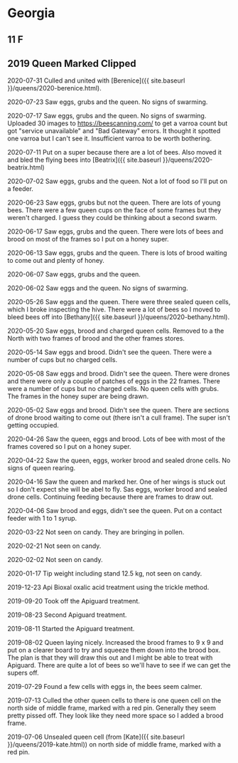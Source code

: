 # Georgia
## 11 F
## 2019 Queen Marked Clipped

2020-07-31 Culled and united with [Berenice]({{ site.baseurl }}/queens/2020-berenice.html).

2020-07-23 Saw eggs, grubs and the queen.  No signs of swarming.

2020-07-17 Saw eggs, grubs and the queen.  No signs of swarming.  Uploaded 30 images to <https://beescanning.com/> to get a varroa count but got "service unavailable" and "Bad Gateway" errors.  It thought it spotted one varroa but I can't see it.  Insufficient varroa to be worth bothering.

2020-07-11 Put on a super because there are a lot of bees.  Also moved it and bled the flying bees into [Beatrix]({{ site.baseurl }}/queens/2020-beatrix.html)

2020-07-02 Saw eggs, grubs and the queen.  Not a lot of food so I'll put on a feeder.

2020-06-23 Saw eggs, grubs but not the queen.  There are lots of young bees.  There were a few queen cups on the face of some frames but they weren't charged.  I guess they could be thinking about a second swarm.

2020-06-17 Saw eggs, grubs and the queen.  There were lots of bees and brood on most of the frames so I put on a honey super.

2020-06-13 Saw eggs, grubs and the queen.  There is lots of brood waiting to come out and plenty of honey.

2020-06-07 Saw eggs, grubs and the queen. 

2020-06-02 Saw eggs and the queen.  No signs of swarming.

2020-05-26 Saw eggs and the queen.  There were three sealed queen cells, which I broke inspecting the hive.  There were a lot of bees so I moved to bleed bees off into [Bethany]({{ site.baseurl }}/queens/2020-bethany.html).

2020-05-20 Saw eggs, brood and charged queen cells.  Removed to a the North with two frames of brood and the other frames stores.

2020-05-14 Saw eggs and brood.  Didn't see the queen. There were a number of cups but no charged cells.

2020-05-08 Saw eggs and brood.  Didn't see the queen. There were drones and there were only a couple of patches of eggs in the 22 frames.  There were a number of cups but no charged cells.   No queen cells with grubs.  The frames in the honey super are being drawn.

2020-05-02 Saw eggs and brood.  Didn't see the queen.  There are sections of drone brood waiting to come out (there isn't a cull frame).  The super isn't getting occupied.

2020-04-26 Saw the queen, eggs and brood.  Lots of bee with most of the frames covered so I put on a honey super.

2020-04-22 Saw the queen, eggs, worker brood and sealed drone cells. No signs of queen rearing.

2020-04-16 Saw the queen and marked her.  One of her wings is stuck out so I don't expect she will be abel to fly.  Sas eggs, worker brood and sealed drone cells.  Continuing feeding because there are frames to draw out.

2020-04-06 Saw brood and eggs, didn't see the queen.  Put on a contact feeder with 1 to 1 syrup.

2020-03-22 Not seen on candy.  They are bringing in pollen.

2020-02-21 Not seen on candy.

2020-02-02 Not seen on candy.

2020-01-17 Tip weight including stand 12.5 kg, not seen on candy.

2019-12-23 Api Bioxal oxalic acid treatment using the trickle method.

2019-09-20 Took off the Apiguard treatment.

2019-08-23 Second Apiguard treatment.

2019-08-11 Started the Apiguard treatment.

2019-08-02 Queen laying nicely.  Increased the brood frames to 9 x 9 and put on a clearer board to try and squeeze them down into the brood box.  The plan is that they will draw this out and I might be able to treat with Apiguard.  There are quite a lot of bees so we'll have to see if we can get the supers off.

2019-07-29 Found a few cells with eggs in, the bees seem calmer.

2019-07-13 Culled the other queen cells to there is one queen cell on the north side of middle frame, marked with a red pin.  Generally they seem pretty pissed off.  They look like they need more space so I added a brood frame.

2019-07-06 Unsealed queen cell (from [Kate]({{ site.baseurl }}/queens/2019-kate.html)) on north side of middle frame, marked with a red pin. 
